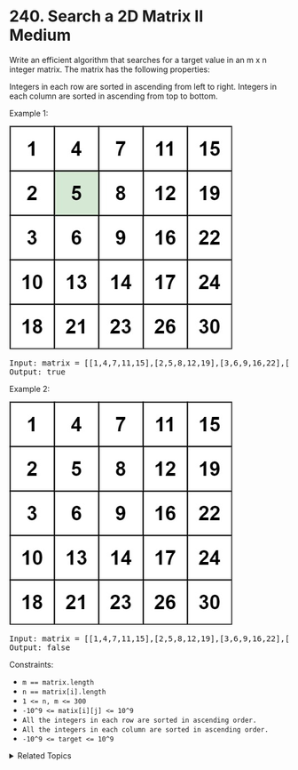 # 240. Search a 2D Matrix II<br> Medium

Write an efficient algorithm that searches for a target value in an m x n integer matrix. The matrix has the following properties:

Integers in each row are sorted in ascending from left to right.
Integers in each column are sorted in ascending from top to bottom.

Example 1:

![](assets/searchgrid2.jpg)

<pre>
Input: matrix = [[1,4,7,11,15],[2,5,8,12,19],[3,6,9,16,22],[10,13,14,17,24],[18,21,23,26,30]], target = 5
Output: true
</pre>

Example 2:

![](assets/searchgrid.jpg)

<pre>
Input: matrix = [[1,4,7,11,15],[2,5,8,12,19],[3,6,9,16,22],[10,13,14,17,24],[18,21,23,26,30]], target = 20
Output: false
</pre>

Constraints:

- `m == matrix.length`
- `n == matrix[i].length`
- `1 <= n, m <= 300`
- `-10^9 <= matix[i][j] <= 10^9`
- `All the integers in each row are sorted in ascending order.`
- `All the integers in each column are sorted in ascending order.`
- `-10^9 <= target <= 10^9`

<details>

<summary> Related Topics </summary>

-   `Array`
-   `Matrix`

</details>
